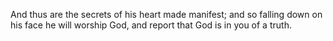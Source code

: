 And thus are the secrets of his heart made manifest; and so falling down on his face he will worship God, and report that God is in you of a truth.
